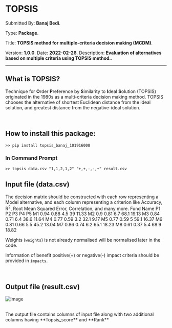 # TOPSIS

Submitted By: **Banaj Bedi**.

Type: **Package**.

Title: **TOPSIS method for multiple-criteria decision making (MCDM)**.

Version: **1.0.0**.
Date: **2022-02-26**.
Description: **Evaluation of alternatives based on multiple criteria using TOPSIS method.**.

---

## What is TOPSIS?

**T**echnique for **O**rder **P**reference by **S**imilarity to **I**deal **S**olution
(TOPSIS) originated in the 1980s as a multi-criteria decision making method.
TOPSIS chooses the alternative of shortest Euclidean distance from the ideal solution,
and greatest distance from the negative-ideal solution.

<br>

## How to install this package:

```
>> pip install topsis_banaj_101916008
```

### In Command Prompt

```
>> topsis data.csv "1,1,2,1,2" "+,+,-,-,+" result.csv
```

## Input file (data.csv)

The decision matrix should be constructed with each row representing a Model alternative, and each column representing a criterion like Accuracy, R<sup>2</sup>, Root Mean Squared Error, Correlation, and many more.
Fund Name	P1	P2	P3	P4	P5
M1	0.94	0.88	4.5	39	11.33
M2	0.9	0.81	6.7	68.1	19.13
M3	0.84	0.71	6.4	38.6	11.64
M4	0.77	0.59	3.2	32.1	9.17
M5	0.77	0.59	5	59.1	16.37
M6	0.81	0.66	5.5	45.2	13.04
M7	0.86	0.74	6.2	65.1	18.23
M8	0.61	0.37	5.4	68.9	18.82


Weights (`weights`) is not already normalised will be normalised later in the code.

Information of benefit positive(+) or negative(-) impact criteria should be provided in `impacts`.

<br>

## Output file (result.csv)
![image](https://user-images.githubusercontent.com/83486603/155836615-57a01166-6c6f-47f8-b296-d7a0ccc35395.png)

<br>
The output file contains columns of input file along with two additional columns having **Topsis_score** and **Rank**
